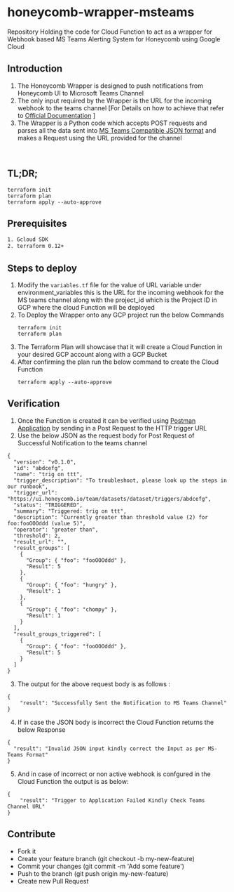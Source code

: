 # honeycomb-wrapper-msteams
Repository Holding the code for Cloud Function to act as a wrapper for Webhook based MS Teams Alerting System for Honeycomb using Google Cloud

## Introduction

1. The Honeycomb Wrapper is designed to push notifications from Honeycomb UI to Microsoft Teams Channel
2. The only input required by the Wrapper is the URL for the incoming webhook to the teams channel [For Details on how to achieve that  refer to [Official Documentation](https://docs.microsoft.com/en-us/microsoftteams/platform/webhooks-and-connectors/how-to/add-incoming-webhook) ]
3. The Wrapper is a Python code which accepts POST requests and parses all the data sent into [MS Teams Compatible JSON format](https://docs.microsoft.com/en-us/microsoftteams/platform/task-modules-and-cards/cards/cards-reference#office-365-connector-card) and makes a Request using the URL provided for the channel

<br>

## TL;DR;

    terraform init
    terraform plan
    terraform apply --auto-approve
    
## Prerequisites
```bash
1. Gcloud SDK
2. terraform 0.12+ 
```
## Steps to deploy 

1. Modify the `variables.tf` file for the value of URL variable under environment_variables this is the URL for the incoming webhook for the MS teams channel along with the project_id which is the Project ID in GCP where the cloud Function will be deployed
2. To Deploy the Wrapper onto any GCP project run the below Commands
    ``` 
    terraform init
    terraform plan
    ```
3. The Terraform Plan will showcase that it will create a Cloud Function in your desired GCP account along with a GCP Bucket
4. After confirming the plan run the below command to create the Cloud Function
    ``` 
    terraform apply --auto-approve
    ```

## Verification

1. Once the Function is created it can be verified using [Postman Application](https://www.postman.com/downloads/) by sending in a Post Request to the HTTP trigger URL
2. Use the below JSON as the request body for Post Request of Successful Notification to the teams channel 
```
{
  "version": "v0.1.0",
  "id": "abdcefg",
  "name": "trig on ttt",
  "trigger_description": "To troubleshoot, please look up the steps in our runbook",
  "trigger_url": "https://ui.honeycomb.io/team/datasets/dataset/triggers/abdcefg",
  "status": "TRIGGERED",
  "summary": "Triggered: trig on ttt",
  "description": "Currently greater than threshold value (2) for foo:fooOOOddd (value 5)",
  "operator": "greater than",
  "threshold": 2,
  "result_url": "",
  "result_groups": [
    {
      "Group": { "foo": "fooOOOddd" },
      "Result": 5
    },
    {
      "Group": { "foo": "hungry" },
      "Result": 1
    },
    {
      "Group": { "foo": "chompy" },
      "Result": 1
    }
  ],
  "result_groups_triggered": [
    {
      "Group": { "foo": "fooOOOddd" },
      "Result": 5
    }
  ]
}
```
3. The output for the above request body is as follows :
```
{
    "result": "Successfully Sent the Notification to MS Teams Channel"
}
```
4. If in case the JSON body is incorrect the Cloud Function returns the below Response
```
{
  "result": "Invalid JSON input kindly correct the Input as per MS-Teams Format"
}

```
5. And in case of incorrect or non active webhook is confgured in the Cloud Function the output is as below:
```
{
    "result": "Trigger to Application Failed Kindly Check Teams Channel URL"
}
```

## Contribute

- Fork it
- Create your feature branch (git checkout -b my-new-feature)
- Commit your changes (git commit -m 'Add some feature')
- Push to the branch (git push origin my-new-feature)
- Create new Pull Request